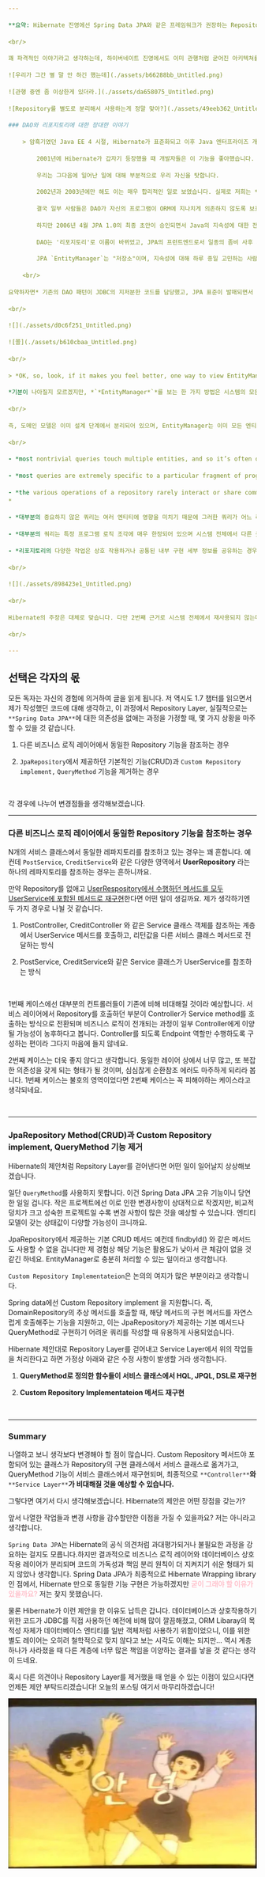 ```yaml
---

**요약: Hibernate 진영에선 Spring Data JPA와 같은 프레임워크가 권장하는 Repository Layer가 필요치 않다고 주장합니다. 근데 전 아닌 것 같아요…!**

<br/>

꽤 파격적인 이야기라고 생각하는데, 하이버네이트 진영에서도 이미 관행처럼 굳어진 아키텍쳐를 짚고 넘어가긴 부담스러웠는지 상당히 조심스럽게 이야기를 시작했습니다.

![우리가 그간 별 말 안 하긴 했는데](./assets/b66288bb_Untitled.png)

![관행 중엔 좀 이상한게 있더라.](./assets/da658075_Untitled.png)

![Repository를 별도로 분리해서 사용하는게 정말 맞아?](./assets/49eeb362_Untitled.png)

### DAO와 리포지토리에 대한 장대한 이야기

	> 암흑기였던 Java EE 4 시절, Hibernate가 표준화되고 이후 Java 엔터프라이즈 개발에서 JPA가 부상하기 전에는 오늘날 Hibernate가 처리하는 지저분한 JDBC 상호작용을 직접 코딩하는 것이 일반적이었습니다. 그 끔찍했던 시절에 *데이터 액세스 개체(DAO)라는 패턴이 등장했습니다. DAO는 지저분한 JDBC 코드를 모두 넣을 공간을 제공하고 중요한 프로그램 논리를 깔끔하게 남겨 두었습니다.*

		2001년에 Hibernate가 갑자기 등장했을 때 개발자들은 이 기능을 좋아했습니다. 그러나 Hibernate는 아무런 사양을 구현하지 않았고, 많은 사람들이 프로젝트 로직의 Hibernate 의존성을 줄이거나 최소한 *지역화하기를 원했습니다. 확실한 해결책은 DAO를 유지하되 그 안에 있는 JDBC 코드를 Hibernate *`*Session*`* 호출로 대체하는 것이었습니다.*

		우리는 그다음에 일어난 일에 대해 부분적으로 우리 자신을 탓합니다.

		2002년과 2003년에만 해도 이는 매우 합리적인 일로 보였습니다. 실제로 저희는 *동면 모드에서 DAO 사용을 권장하거나 적어도 권장하지 않음으로써 이 접근 방식이 인기를 얻는 데 기여했습니다. 이러한 실수와 이를 인지하는 데 너무 오래 걸린 점에 대해 사과드립니다.*

		결국 일부 사람들은 DAO가 자신의 프로그램이 ORM에 지나치게 의존하지 않도록 보호해주기 때문에 Hibernate를 "교체"하고 JDBC나 다른 것으로 대체할 수 있다고 믿게 되었습니다. 데이터베이스와의 모든 상호작용이 명시적이고 동기적인 JDBC의 프로그래밍 모델과 업데이트가 암시적이고 SQL 문이 비동기적으로 실행되는 Hibernate의 상태 저장 세션 프로그래밍 모델에는 상당한 차이가 있기 때문에 이는 결코 사실이 아니었습니다.

		하지만 2006년 4월 JPA 1.0의 최종 초안이 승인되면서 Java의 지속성에 대한 전체 환경이 바뀌었습니다. 이제 Java는 표준 API의 여러 고품질 구현을 통해 ORM을 수행할 수 있는 표준 방법을 갖게 되었습니다. 이것이 DAO의 종말이었죠?

		DAO는 '리포지토리'로 이름이 바뀌었고, JPA의 프런트엔드로서 일종의 좀비 사후 세계를 계속 누리고 있습니다. 하지만 정말 그만한 가치가 있을까요, 아니면 불필요한 추가 복잡성과 부풀림에 불과한 것일까요? 스택 추적을 읽기 어렵게 만들고 코드를 디버깅하기 어렵게 만드는 불필요한 추가 계층일까요?

		JPA `EntityManager`는 "저장소"이며, 지속성에 대해 하루 종일 고민하는 사람들이 작성한 잘 정의된 사양이 있는 표준 저장소입니다. 이러한 저장소 프레임워크가 실제로 *유용한 기능을 제공했다면, 그리고 *`*EntityManager*`*가 제공하는 것 이상의 기능을 제공했다면 수십 년 전에 이미 *`*EntityManager*`*에 추가했을 것입니다.*

	<br/>

요약하자면* 기존의 DAO 패턴이 JDBC의 지저분한 코드를 담당했고, JPA 표준이 발매되면서 굳이 DAO 계층이 존재할 필요성도 없어졌지만, *<u>*여전히 데이터베이스 접근엔 별도의 계층(Repository Layer)이 관행적으로 사용되고 있다. 이게 지금도 존재할 필요가 있나?*</u>* *라고 볼 수 있습니다.

<br/>

![](./assets/d0c6f251_Untitled.png)

![쫄](./assets/b610cbaa_Untitled.png)

<br/>

> *OK, so, look, if it makes you feel better, one way to view EntityManager is to think of it as a single generic "repository" that works for every entity in your system. From this point of view, JPA is your persistence layer. And there’s few good reasons to wrap this abstraction in a second abstraction that’s less generic.*

*기분이 나아질지 모르겠지만, *`*EntityManager*`*를 보는 한 가지 방법은 시스템의 모든 엔터티에 대해 작동하는 하나의 일반 "리포지토리"로 생각하는 것입니다. 이러한 관점에서 보면 JPA 는 지속성 계층입니다. 그리고 이 추상화를 일반적이지 않은 두 번째 추상화로 포장할 좋은 이유가 거의 없습니다.*

<br/>

즉, 도메인 모델은 이미 설계 단계에서 분리되어 있으며, EntityManager는 이미 모든 엔티티를 포괄할 수 있는 레포지토리의 역할을 수행할 수 있으므로, Repository 계층이 실제적으로 필요치 않을 수 있다는 의견을 제안하며이에 대한 몇 가지 근거를 제시하는데 이는 다음과 같습니다.

<br/>

- *most nontrivial queries touch multiple entities, and so it’s often quite ambiguous which repository such a query belongs to,*

- *most queries are extremely specific to a particular fragment of program logic, and aren’t reused in different places across the system, and*

- *the various operations of a repository rarely interact or share common internal implementation details.
*

- *대부분의 중요하지 않은 쿼리는 여러 엔티티에 영향을 미치기 때문에 그러한 쿼리가 어느 리포지토리에 속하는지 매우 모호한 경우가 많습니다.*

- *대부분의 쿼리는 특정 프로그램 로직 조각에 매우 한정되어 있으며 시스템 전체에서 다른 곳에서 재사용되지 않습니다.*

- *리포지토리의 다양한 작업은 상호 작용하거나 공통된 내부 구현 세부 정보를 공유하는 경우가 거의 없습니다.*

<br/>

![](./assets/898423e1_Untitled.png)

<br/>

Hibernate의 주장은 대체로 맞습니다. 다만 2번째 근거로 시스템 전체에서 재사용되지 않는다는 주장에는 조금 의구심이 드네요. 자세히 다시 보겠습니다!

<br/>

---
```


## 선택은 각자의 몫

모든 독자는 자신의 경험에 의거하여 글을 읽게 됩니다. 저 역시도 1.7 챕터를 읽으면서 제가 작성했던 코드에 대해 생각하고, 이 과정에서 Repository Layer, 실질적으로는 `**Spring Data JPA**`에 대한 의존성을 없애는 과정을 가정할 때, 몇 가지 상황을 마주할 수 있을 것 같습니다.

1. 다른 비즈니스 로직 레이어에서 동일한 Repository 기능을 참조하는 경우

1. `JpaRepository`에서 제공하던 기본적인 기능(CRUD)과 `Custom Repository implement,` `QueryMethod` 기능을 제거하는 경우

<br/>

각 경우에 나누어 변경점들을 생각해보겠습니다.

---

### 다른 비즈니스 로직 레이어에서 동일한 Repository 기능을 참조하는 경우

N개의 서비스 클래스에서 동일한 레파지토리를 참조하고 있는 경우는 꽤 흔합니다. 예컨데 `PostService`, `CreditService`와 같은 다양한 영역에서 **UserRepository** 라는 하나의 레파지토리를 참조하는 경우는 흔하니까요.

만약 Repository를 없애고 <u>UserRespository에서 수행하던 메서드를 모두 UserService에 포함된 메서드로 재구현</u>한다면 어떤 일이 생길까요. 제가 생각하기엔 두 가지 경우로 나뉠 것 같습니다. 

1. PostController, CreditController 와 같은 Service 클래스 객체를 참조하는 계층에서 UserService 메서드를 호출하고, 리턴값을 다른 서비스 클래스 메서드로 전달하는 방식

1. PostService, CreditService와 같은 Service 클래스가 UserService를 참조하는 방식

<br/>

1번째 케이스에선 대부분의 컨트롤러들이 기존에 비해 비대해질 것이라 예상합니다. 서비스 레이어에서 Repository를 호출하던 부분이 Controller가 Service method를 호출하는 방식으로 전환되며 비즈니스 로직이 전개되는 과정이 일부 Controller에게 이양될 가능성이 농후하다고 봅니다. 
Controller를 되도록 Endpoint 역할만 수행하도록 구성하는 편이라 그다지 마음에 들지 않네요.

2번째 케이스는 더욱 좋지 않다고 생각합니다. 동일한 레이어 상에서 너무 많고, 또 복잡한 의존성을 갖게 되는 형태가 될 것이며, 심심찮게 순환참조 에러도 마주하게 되리라 봅니다. 1번째 케이스는 불호의 영역이었다면 2번째 케이스는 꼭 피해야하는 케이스라고 생각되네요.

<br/>

---

### JpaRepository Method(CRUD)과 Custom Repository implement, QueryMethod 기능 제거

Hibernate의 제안처럼 Repsitory Layer를 걷어낸다면 어떤 일이 일어날지 상상해보겠습니다. 

일단 `QueryMethod`를 사용하지 못합니다. 이건 Spring Data JPA 고유 기능이니 당연한 일일 겁니다. 작은 프로젝트에선 이로 인한 변경사항이 상대적으로 작겠지만, 비교적 덩치가 크고 성숙한 프로젝트일 수록 변경 사항이 많은 것을 예상할 수 있습니다. 엔티티 모델이 갖는 상태값이 다양할 가능성이 크니까요.

JpaRepository에서 제공하는 기본 CRUD 메서드 예컨데 findbyId() 와 같은 메서드도 사용할 수 없을 겁니다만 제 경험상 해당 기능은 활용도가 낮아서 큰 체감이 없을 것 같긴 하네요. EntityManager로 충분히 처리할 수 있는 일이라고 생각합니다. 

`Custom Repository Implementateion`은 논의의 여지가 많은 부분이라고 생각합니다.

Spring data에선 Custom Repository implement 을 지원합니다. 즉, DomainRepository의 추상 메서드를 호출할 때, 해당 메서드의 구현 메서드를 자연스럽게 호출해주는 기능을 지원하고, 이는 JpaRepository가 제공하는 기본 메서드나 QueryMethod로 구현하기 어려운 쿼리를 작성할 때 유용하게 사용되었습니다.

Hibernate 제안대로 Repository Layer를 걷어내고 Service Layer에서 위의 작업들을 처리한다고 하면 가정상 아래와 같은 수정 사항이 발생할 거라 생각합니다.

1. **QueryMethod로 정의한 함수들이 서비스 클래스에서 HQL, JPQL, DSL로 재구현**

1. **Custom Repository Implementateion 메서드 재구현**

<br/>

---

### Summary

나열하고 보니 생각보다 변경해야 할 점이 많습니다. Custom Repository 메서드야 포함되어 있는 클래스가 Repository의 구현 클래스에서 서비스 클래스로 옮겨가고, QueryMethod 기능이 서비스 클래스에서 재구현되며, 최종적으로 `**Controller**`**와** `**Service Layer**`**가 비대해질 것을 예상할 수 있습니다.** 

그렇다면 여기서 다시 생각해보겠습니다. Hibernate의 제안은 어떤 장점을 갖는가?

앞서 나열한 작업들과 변경 사항을 감수할만한 이점을 가질 수 있을까요? 
저는 아니라고 생각합니다.

`Spring Data JPA`는 Hibernate의 공식 의견처럼 과대평가되거나 불필요한 과정을 강요하는 걸지도 모릅니다.하지만 결과적으로 비즈니스 로직 레이어와 데이터베이스 상호작용 레이어가 분리되며 코드의 가독성과 책임 분리 원칙이 더 지켜지기 쉬운 형태가 되지 않았나 생각합니다. Spring Data JPA가 최종적으로 Hibernate Wrapping library인 점에서, Hibernate 만으로 동일한 기능 구현은 가능하겠지만 <span style='color:pink'>**굳이 그래야 할 이유가 있을까요?**</span> 저는 찾지 못했습니다.

물론 Hibernate가 이런 제안을 한 이유도 납득은 갑니다. 데이터베이스과 상호작용하기 위한 코드가 JDBC를 직접 사용하던 예전에 비해 많이 깔끔해졌고, ORM Libaray의 목적성 자체가 데이터베이스 엔티티를 일반 객체처럼 사용하기 위함이었으니, 이를 위한 별도 레이어는 오히려 철학적으로 맞지 않다고 보는 시각도 이해는 되지만… 역시 계층 하나가 사라졌을 때 다른 계층에 너무 많은 책임을 이양하는 결과를 낳을 것 같다는 생각이 드네요.

혹시 다른 의견이나 Repository Layer를 제거했을 때 얻을 수 있는 이점이 있으시다면 언제든 제안 부탁드리겠습니다! 오늘의 포스팅 여기서 마무리하겠습니다!

![](./assets/1724693e_Untitled.png)

